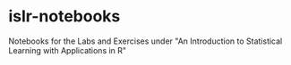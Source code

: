 # islr-notebooks
Notebooks for the Labs and Exercises under "An Introduction to Statistical Learning with Applications in R"
